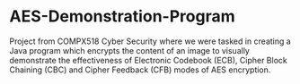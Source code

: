 # AES-Demonstration-Program

Project from COMPX518 Cyber Security where we were tasked in creating a Java program which encrypts the content of an image to visually demonstrate the effectiveness of Electronic Codebook (ECB), Cipher Block Chaining (CBC) and Cipher Feedback (CFB) modes of AES encryption.
